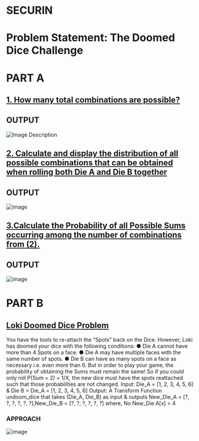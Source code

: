 # SECURIN
# Problem Statement: The Doomed Dice Challenge
# PART A
## [1. How many total combinations are possible?](https://github.com/Rallycode/Securin/blob/main/src/partA/Question1.java)
## OUTPUT
![Image Description](https://github.com/Rallycode/Securin/assets/122144615/1056c1b9-7555-4774-a079-9ab7bd1e2113)
## [2. Calculate and display the distribution of all possible combinations that can be obtained when rolling both Die A and Die B together](https://github.com/Rallycode/Securin/blob/main/src/partA/Question2.java)
## OUTPUT
![image](https://github.com/Rallycode/Securin/assets/122144615/09dfff7c-0e52-4319-8eb8-a01b8b954f4d)
## [3.Calculate the Probability of all Possible Sums occurring among the number of combinations from (2).](https://github.com/Rallycode/Securin/blob/main/src/partA/Question2.java)
## OUTPUT
![image](https://github.com/Rallycode/Securin/assets/122144615/412f8d04-1817-485b-9d5d-7965a41a6b41)
# PART B
## [Loki Doomed Dice Problem](https://github.com/Rallycode/Securin/blob/main/src/partB/Question1.java)
You have the tools to re-attach the “Spots” back on the Dice.
However, Loki has doomed your dice with the following conditions:
● Die A cannot have more than 4 Spots on a face.
● Die A may have multiple faces with the same number of spots.
● Die B can have as many spots on a face as necessary i.e. even more than 6.
But in order to play your game, the probability of obtaining the Sums must remain the
same!
So if you could only roll P(Sum = 2) = 1/X, the new dice must have the spots reattached
such that those probabilities are not changed.
Input:
Die_A = [1, 2, 3, 4, 5, 6] & Die B = Die_A = [1, 2, 3, 4, 5, 6]
Output:
A Transform Function undoom_dice that takes (Die_A, Die_B) as input &
outputs New_Die_A = [?, ?, ?, ?, ?, ?],New_Die_B = [?, ?,
?, ?, ?, ?] where,
No New_Die A[x] > 4
### APPROACH
![image](https://github.com/Rallycode/Securin/assets/122144615/f2c7080f-85e7-4857-8e6d-8b1149cec7db)
